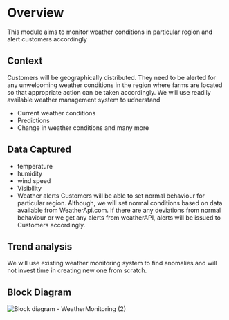 # Overview
This module aims to monitor weather conditions in particular region and alert customers accordingly

## Context
Customers will be geographically distributed. They need to be alerted for any unwelcoming weather conditions in the region where farms are located so that appropriate action can be taken accordingly. We will use readily available weather management system to udnerstand 
- Current weather conditions
- Predictions
- Change in weather conditions
  and many more

## Data Captured
-  temperature
-  humidity
-  wind speed
-  Visibility
-  Weather alerts
Customers will be able to set normal behaviour for particular region. Although, we will set normal conditions based on data available from WeatherApi.com. If there are any deviations from normal behaviour or we get any alerts from weatherAPI, alerts will be issued to Customers accordingly.

## Trend analysis
We will use existing weather monitoring system to find anomalies and will not invest time in creating new one from scratch. 

## Block Diagram
![Block diagram - WeatherMonitoring (2)](https://github.com/Anamika1911/ArchitecturalKatas/assets/6397314/af5c2ab1-dd05-4f10-966e-41d40bce1052)

